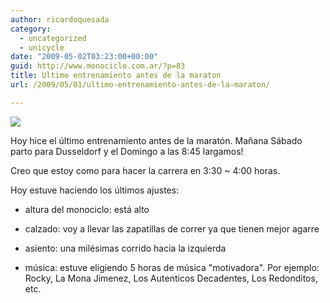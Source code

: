 ```yaml
---
author: ricardoquesada
category:
  - uncategorized
  - unicycle
date: "2009-05-02T03:23:00+00:00"
guid: http://www.monociclo.com.ar/?p=83
title: Ultimo entrenamiento antes de la maraton
url: /2009/05/01/ultimo-entrenamiento-antes-de-la-maraton/

---
```

[![](http://lh3.ggpht.com/_7Tp7oCOlWFE/SftaQI8TFTI/AAAAAAAASHo/5Wo4RtjM4Sw/s288/IMG_2845.JPG)](http://picasaweb.google.com/lh/photo/kAtex6Zx0TxvLo4pXgkMCQ?feat=embedwebsite)


Hoy hice el último entrenamiento antes de la maratón. Mañana Sábado parto para Dusseldorf y el Domingo a las 8:45 largamos!

Creo que estoy como para hacer la carrera en 3:30 ~ 4:00 horas.

Hoy estuve haciendo los últimos ajustes:  

- altura del monociclo: está alto  

- calzado: voy a llevar las zapatillas de correr ya que tienen mejor agarre
- asiento: una milésimas corrido hacia la izquierda
- música: estuve eligiendo 5 horas de música "motivadora". Por ejemplo: Rocky, La Mona Jimenez, Los Autenticos Decadentes, Los Redonditos, etc.  
